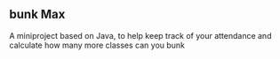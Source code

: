 ## bunk Max

A miniproject based on Java, to help keep track of your attendance and calculate how many more classes can you bunk